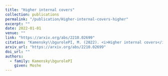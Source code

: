 ```yaml
---
title: "Higher internal covers"
collection: publications
permalink: "/publication/Higher-internal-covers-higher"
excerpt: ""
date: 2022-01-01
venue: ""
link: "https://arxiv.org/abs/2210.02699"
citation: "Kamensky\\bgurolePI, M. (2022). <i>Higher internal covers</i>. arXiv. https://arxiv.org/abs/2210.02699"
arxiv_url: "https://arxiv.org/abs/2210.02699"
doi_url: ""
authors:
  - family: Kamensky\bgurolePI
    given: Moshe
---
```



